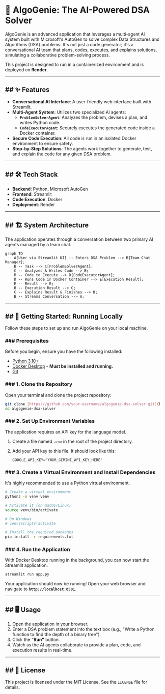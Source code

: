 # 🧠 AlgoGenie: The AI-Powered DSA Solver

AlgoGenie is an advanced application that leverages a multi-agent AI system built with Microsoft's AutoGen to solve complex Data Structures and Algorithms (DSA) problems. It's not just a code generator; it's a conversational AI team that plans, codes, executes, and explains solutions, simulating a collaborative problem-solving process.

This project is designed to run in a containerized environment and is deployed on **Render**.



---

## ## ✨ Features

* **Conversational AI Interface**: A user-friendly web interface built with Streamlit.
* **Multi-Agent System**: Utilizes two specialized AI agents:
    * **`ProblemSolverAgent`**: Analyzes the problem, devises a plan, and writes Python code.
    * **`CodeExecutorAgent`**: Securely executes the generated code inside a Docker container.
* **Secure Code Execution**: All code is run in an isolated Docker environment to ensure safety.
* **Step-by-Step Solutions**: The agents work together to generate, test, and explain the code for any given DSA problem.

---

## ## 🛠️ Tech Stack

* **Backend**: Python, Microsoft AutoGen
* **Frontend**: Streamlit
* **Code Execution**: Docker
* **Deployment**: Render

---

## ## 🏗️ System Architecture

The application operates through a conversation between two primary AI agents managed by a team chat.

```mermaid
graph TD
    A[User via Streamlit UI] -- Enters DSA Problem --> B{Team Chat Manager};
    B -- Task --> C[ProblemSolverAgent];
    C -- Analyzes & Writes Code --> B;
    B -- Code to Execute --> D[CodeExecutorAgent];
    D -- Runs Code in Docker Container --> E[Execution Result];
    E -- Result --> B;
    B -- Execution Result --> C;
    C -- Explains Result & Finishes --> B;
    B -- Streams Conversation --> A;
```

---

## ## 🚀 Getting Started: Running Locally

Follow these steps to set up and run AlgoGenie on your local machine.

### ### Prerequisites

Before you begin, ensure you have the following installed:
* [Python 3.10+](https://www.python.org/downloads/)
* [Docker Desktop](https://www.docker.com/products/docker-desktop/) - **Must be installed and running.**
* [Git](https://git-scm.com/downloads)

### ### 1. Clone the Repository

Open your terminal and clone the project repository:
```bash
git clone [https://github.com/your-username/algogenie-dsa-solver.git](https://github.com/your-username/algogenie-dsa-solver.git)
cd algogenie-dsa-solver
```

### ### 2. Set Up Environment Variables

The application requires an API key for the language model.

1.  Create a file named `.env` in the root of the project directory.
2.  Add your API key to this file. It should look like this:

    ```
    GOOGLE_API_KEY="YOUR_GEMINI_API_KEY_HERE"
    ```

### ### 3. Create a Virtual Environment and Install Dependencies

It's highly recommended to use a Python virtual environment.

```bash
# Create a virtual environment
python3 -m venv venv

# Activate it (on macOS/Linux)
source venv/bin/activate

# On Windows
# venv\Scripts\activate

# Install the required packages
pip install -r requirements.txt
```

### ### 4. Run the Application

With Docker Desktop running in the background, you can now start the Streamlit application.

```bash
streamlit run app.py
```

Your application should now be running! Open your web browser and navigate to **`http://localhost:8501`**.

---

## ## 🖥️ Usage

1.  Open the application in your browser.
2.  Enter a DSA problem statement into the text box (e.g., "Write a Python function to find the depth of a binary tree").
3.  Click the **"Run"** button.
4.  Watch as the AI agents collaborate to provide a plan, code, and execution results in real-time.

---

## ## 📄 License

This project is licensed under the MIT License. See the `LICENSE` file for details.
